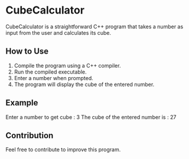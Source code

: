 # CubeCalculator

CubeCalculator is a straightforward C++ program that takes a number as input from the user and calculates its cube.

## How to Use
1. Compile the program using a C++ compiler.
2. Run the compiled executable.
3. Enter a number when prompted.
4. The program will display the cube of the entered number.

## Example
Enter a number to get cube : 3
The cube of the entered number is : 27


## Contribution
Feel free to contribute to improve this program.
